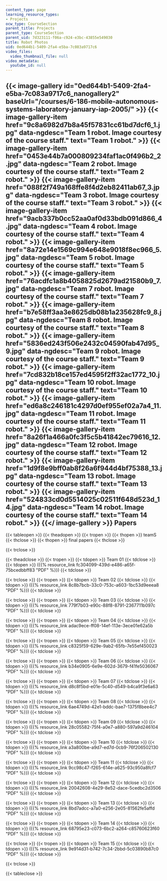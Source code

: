 ```yaml
---
content_type: page
learning_resource_types:
- Projects
ocw_type: CourseSection
parent_title: Projects
parent_type: CourseSection
parent_uid: 7d323111-f06a-c924-e3bc-43855e549030
title: Robot Photos
uid: 0ed644b1-5409-2fa4-e5ba-7c083a9717c6
video_files:
  video_thumbnail_file: null
video_metadata:
  youtube_id: null
---
```


{{< image-gallery id="0ed644b1-5409-2fa4-e5ba-7c083a9717c6_nanogallery2" baseUrl="/courses/6-186-mobile-autonomous-systems-laboratory-january-iap-2005/" >}}
{{< image-gallery-item href="9c8a6982d7b8a45f57831cc61bd7dcf6_1.jpg" data-ngdesc="Team 1 robot. Image courtesy of the course staff." text="Team 1 robot." >}}
{{< image-gallery-item href="0453e44b7a000809234faf1ac0f496b2_2.jpg" data-ngdesc="Team 2 robot. Image courtesy of the course staff." text="Team 2 robot." >}}
{{< image-gallery-item href="088f2f749a168ffe8f4d2eb82411ab67_3.jpg" data-ngdesc="Team 3 robot. Image courtesy of the course staff." text="Team 3 robot." >}}
{{< image-gallery-item href="9acb337b0cc52aa0af0d33bdb091d866_4.jpg" data-ngdesc="Team 4 robot. Image courtesy of the course staff." text="Team 4 robot." >}}
{{< image-gallery-item href="8a72e14e1569c994e648e9018f8ec966_5.jpg" data-ngdesc="Team 5 robot. Image courtesy of the course staff." text="Team 5 robot." >}}
{{< image-gallery-item href="76acdfc1a8b4058825d2679ad21580b9_7.jpg" data-ngdesc="Team 7 robot. Image courtesy of the course staff." text="Team 7 robot." >}}
{{< image-gallery-item href="b7e58ff3aa3e8625db08b1a235628fc9_8.jpg" data-ngdesc="Team 8 robot. Image courtesy of the course staff." text="Team 8 robot." >}}
{{< image-gallery-item href="5836ed243f506e2432c04590fab47d95_9.jpg" data-ngdesc="Team 9 robot. Image courtesy of the course staff." text="Team 9 robot." >}}
{{< image-gallery-item href="7cd832b18ce157ed4595f2ff32ac1772_10.jpg" data-ngdesc="Team 10 robot. Image courtesy of the course staff." text="Team 10 robot." >}}
{{< image-gallery-item href="ed6a8c246181c4297d0ef955ef02a7a4_11.jpg" data-ngdesc="Team 11 robot. Image courtesy of the course staff." text="Team 11 robot." >}}
{{< image-gallery-item href="8a26f1a466a0fc3f5c5b41842ec79616_12.jpg" data-ngdesc="Team 12 robot. Image courtesy of the course staff." text="Team 12 robot." >}}
{{< image-gallery-item href="1d9f8e9bff0ab8f26a6f944d4bf75388_13.jpg" data-ngdesc="Team 13 robot. Image courtesy of the course staff." text="Team 13 robot." >}}
{{< image-gallery-item href="524833cd0d5514025c02511f648d523d_14.jpg" data-ngdesc="Team 14 robot. Image courtesy of the course staff." text="Team 14 robot." >}}
{{</ image-gallery >}}
Papers
------

{{< tableopen >}}
{{< theadopen >}}
{{< tropen >}}
{{< thopen >}}
teamS
{{< thclose >}}
{{< thopen >}}
final papers
{{< thclose >}}

{{< trclose >}}

{{< theadclose >}}
{{< tropen >}}
{{< tdopen >}}
Team 01
{{< tdclose >}}
{{< tdopen >}}
({{% resource_link fc304099-439d-e486-a65f-75bcedbbff83 "PDF" %}})
{{< tdclose >}}

{{< trclose >}}
{{< tropen >}}
{{< tdopen >}}
Team 02
{{< tdclose >}}
{{< tdopen >}}
({{% resource_link 8c8b7bcb-33c0-753c-a603-1bc53d9eeea8 "PDF" %}})
{{< tdclose >}}

{{< trclose >}}
{{< tropen >}}
{{< tdopen >}}
Team 03
{{< tdclose >}}
{{< tdopen >}}
({{% resource_link 779f7b03-e90c-88f8-8791-2367711b097c "PDF" %}})
{{< tdclose >}}

{{< trclose >}}
{{< tropen >}}
{{< tdopen >}}
Team 04
{{< tdclose >}}
{{< tdopen >}}
({{% resource_link adac9ece-ff08-14ef-113e-3ece01e62a5b "PDF" %}})
{{< tdclose >}}

{{< trclose >}}
{{< tropen >}}
{{< tdopen >}}
Team 05
{{< tdclose >}}
{{< tdopen >}}
({{% resource_link c8325f59-629e-9ab2-65fb-7e55ef450023 "PDF" %}})
{{< tdclose >}}

{{< trclose >}}
{{< tropen >}}
{{< tdopen >}}
Team 06
{{< tdclose >}}
{{< tdopen >}}
({{% resource_link b34e0905-6e9e-602d-3679-f41fe5036067 "PDF" %}})
{{< tdclose >}}

{{< trclose >}}
{{< tropen >}}
{{< tdopen >}}
Team 07
{{< tdclose >}}
{{< tdopen >}}
({{% resource_link d8c8f5bd-e01e-5c40-d549-b4ca9f3e6a63 "PDF" %}})
{{< tdclose >}}

{{< trclose >}}
{{< tropen >}}
{{< tdopen >}}
Team 08
{{< tdclose >}}
{{< tdopen >}}
({{% resource_link 6ae4749d-42e1-bddc-bae7-1375f8bee4c7 "PDF" %}})
{{< tdclose >}}

{{< trclose >}}
{{< tropen >}}
{{< tdopen >}}
Team 09
{{< tdclose >}}
{{< tdopen >}}
({{% resource_link 28c05582-75f4-a0e7-a880-597a9d246104 "PDF" %}})
{{< tdclose >}}

{{< trclose >}}
{{< tropen >}}
{{< tdopen >}}
Team 10
{{< tdclose >}}
{{< tdopen >}}
({{% resource_link a3a800be-a9d7-ed7d-0cb9-76f206502130 "PDF" %}})
{{< tdclose >}}

{{< trclose >}}
{{< tropen >}}
{{< tdopen >}}
Team 11
{{< tdclose >}}
{{< tdopen >}}
({{% resource_link 9cc98c47-f265-614e-a625-93c950a8fcf7 "PDF" %}})
{{< tdclose >}}

{{< trclose >}}
{{< tropen >}}
{{< tdopen >}}
Team 12
{{< tdclose >}}
{{< tdopen >}}
({{% resource_link 20042608-4e29-8e52-dace-5cedbc2d3506 "PDF" %}})
{{< tdclose >}}

{{< trclose >}}
{{< tropen >}}
{{< tdopen >}}
Team 13
{{< tdclose >}}
{{< tdopen >}}
({{% resource_link 8bd7adcc-a7a0-e256-2e05-81562fe5affd "PDF" %}})
{{< tdclose >}}

{{< trclose >}}
{{< tropen >}}
{{< tdopen >}}
Team 14
{{< tdclose >}}
{{< tdopen >}}
({{% resource_link 68795e23-c073-6bc2-a264-c85760623f60 "PDF" %}})
{{< tdclose >}}

{{< trclose >}}
{{< tropen >}}
{{< tdopen >}}
Team 15
{{< tdclose >}}
{{< tdopen >}}
({{% resource_link 9e914d31-b742-7c34-2bbd-5c03890b87c0 "PDF" %}})
{{< tdclose >}}

{{< trclose >}}

{{< tableclose >}}